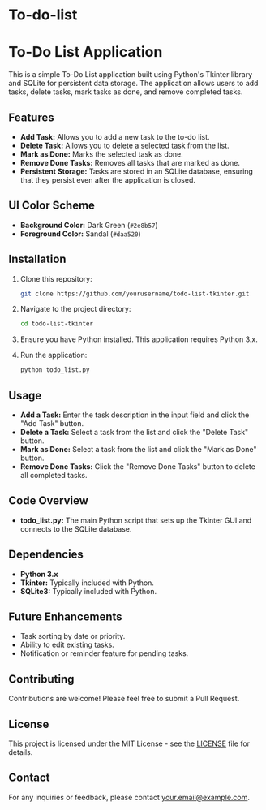 # To-do-list

# To-Do List Application

This is a simple To-Do List application built using Python's Tkinter library and SQLite for persistent data storage. The application allows users to add tasks, delete tasks, mark tasks as done, and remove completed tasks.

## Features

- **Add Task:** Allows you to add a new task to the to-do list.
- **Delete Task:** Allows you to delete a selected task from the list.
- **Mark as Done:** Marks the selected task as done.
- **Remove Done Tasks:** Removes all tasks that are marked as done.
- **Persistent Storage:** Tasks are stored in an SQLite database, ensuring that they persist even after the application is closed.

## UI Color Scheme

- **Background Color:** Dark Green (`#2e8b57`)
- **Foreground Color:** Sandal (`#daa520`)

## Installation

1. Clone this repository:

    ```bash
    git clone https://github.com/yourusername/todo-list-tkinter.git
    ```

2. Navigate to the project directory:

    ```bash
    cd todo-list-tkinter
    ```

3. Ensure you have Python installed. This application requires Python 3.x.

4. Run the application:

    ```bash
    python todo_list.py
    ```

## Usage

- **Add a Task:** Enter the task description in the input field and click the "Add Task" button.
- **Delete a Task:** Select a task from the list and click the "Delete Task" button.
- **Mark as Done:** Select a task from the list and click the "Mark as Done" button.
- **Remove Done Tasks:** Click the "Remove Done Tasks" button to delete all completed tasks.

## Code Overview

- **todo_list.py:** The main Python script that sets up the Tkinter GUI and connects to the SQLite database.

## Dependencies

- **Python 3.x**
- **Tkinter:** Typically included with Python.
- **SQLite3:** Typically included with Python.

## Future Enhancements

- Task sorting by date or priority.
- Ability to edit existing tasks.
- Notification or reminder feature for pending tasks.

## Contributing

Contributions are welcome! Please feel free to submit a Pull Request.

## License

This project is licensed under the MIT License - see the [LICENSE](LICENSE) file for details.

## Contact

For any inquiries or feedback, please contact [your.email@example.com](mailto:your.email@example.com).
